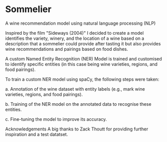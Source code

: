 # Sommelier
A wine recommendation model using natural language processing (NLP)

Inspired by the film "Sideways (2004)" I decided to create a model identifies the variety, winery, and the location of a wine based on a description that a sommelier could provide after tasting it but also provides wine recommendations and pairings based on food dishes.

A custom Named Entity Recognition (NER) Model is trained and customised to identify specific entities (in this case being wine varieties, regions, and food pairings). 

To train a custom NER model using spaCy, the following steps were taken:

a. Annotation of the wine dataset with entity labels (e.g., mark wine varieties, regions, and food pairings).

b. Training of the NER model on the annotated data to recognise these entities.

c. Fine-tuning the model to improve its accuracy.

Acknowledgements
A big thanks to Zack Thoutt for providing further inspiration and a test datatset.